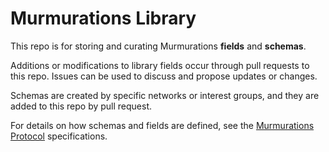 # Murmurations Library

This repo is for storing and curating Murmurations **fields** and **schemas**.

Additions or modifications to library fields occur through pull requests to this repo. Issues can be used to discuss and propose updates or changes. 

Schemas are created by specific networks or interest groups, and they are added to this repo by pull request.

For details on how schemas and fields are defined, see the [Murmurations Protocol](https://github.com/MurmurationsNetwork/MurmurationsProtocol) specifications.
